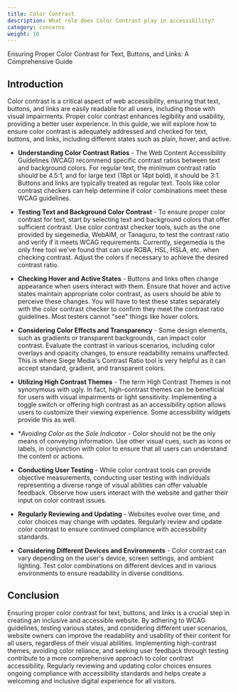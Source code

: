 ```yaml
---
title: Color Contrast
description: What role does Color Contrast play in accessibility? 
category: concerns
weight: 10
---
```


Ensuring Proper Color Contrast for Text, Buttons, and Links: A Comprehensive Guide

## Introduction

Color contrast is a critical aspect of web accessibility, ensuring that text, buttons, and links are easily readable for all users, including those with visual impairments. Proper color contrast enhances legibility and usability, providing a better user experience. In this guide, we will explore how to ensure color contrast is adequately addressed and checked for text, buttons, and links, including different states such as plain, hover, and active.

* **Understanding Color Contrast Ratios** - The Web Content Accessibility Guidelines (WCAG) recommend specific contrast ratios between text and background colors. For regular text, the minimum contrast ratio should be 4.5:1, and for large text (18pt or 14pt bold), it should be 3:1. Buttons and links are typically treated as regular text. Tools like color contrast checkers can help determine if color combinations meet these WCAG guidelines.

* **Testing Text and Background Color Contrast** - To ensure proper color contrast for text, start by selecting text and background colors that offer sufficient contrast. Use color contrast checker tools, such as the one provided by siegemedia, WebAIM, or Tanaguru, to test the contrast ratio and verify if it meets WCAG requirements. Currently, siegemedia is the only free tool we've found that can use RGBA, HSL, HSLA, etc. when checking contrast. Adjust the colors if necessary to achieve the desired contrast ratio.

* **Checking Hover and Active States** - Buttons and links often change appearance when users interact with them. Ensure that hover and active states maintain appropriate color contrast, as users should be able to perceive these changes. You will have to test these states separately with the color contrast checker to confirm they meet the contrast ratio guidelines.  Most testers cannot "see" things like hover colors.

* **Considering Color Effects and Transparency** - Some design elements, such as gradients or transparent backgrounds, can impact color contrast. Evaluate the contrast in various scenarios, including color overlays and opacity changes, to ensure readability remains unaffected.  This is where Siege Media's Contrast Ratio tool is very helpful as it can accept standard, gradient, and transparent colors.

* **Utilizing High Contrast Themes** - The term High Contrast Themes is not synonymous with ugly.  In fact, high-contrast themes can be beneficial for users with visual impairments or light sensitivity. Implementing a toggle switch or offering high contrast as an accessibility option allows users to customize their viewing experience.  Some accessibility widgets provide this as well.

* **Avoiding Color as the Sole Indicator* - Color should not be the only means of conveying information. Use other visual cues, such as icons or labels, in conjunction with color to ensure that all users can understand the content or actions.

* **Conducting User Testing** - While color contrast tools can provide objective measurements, conducting user testing with individuals representing a diverse range of visual abilities can offer valuable feedback. Observe how users interact with the website and gather their input on color contrast issues.

* **Regularly Reviewing and Updating** - Websites evolve over time, and color choices may change with updates. Regularly review and update color contrast to ensure continued compliance with accessibility standards.

* **Considering Different Devices and Environments** - Color contrast can vary depending on the user's device, screen settings, and ambient lighting. Test color combinations on different devices and in various environments to ensure readability in diverse conditions.

## Conclusion

Ensuring proper color contrast for text, buttons, and links is a crucial step in creating an inclusive and accessible website. By adhering to WCAG guidelines, testing various states, and considering different user scenarios, website owners can improve the readability and usability of their content for all users, regardless of their visual abilities. Implementing high-contrast themes, avoiding color reliance, and seeking user feedback through testing contribute to a more comprehensive approach to color contrast accessibility. Regularly reviewing and updating color choices ensures ongoing compliance with accessibility standards and helps create a welcoming and inclusive digital experience for all visitors.

